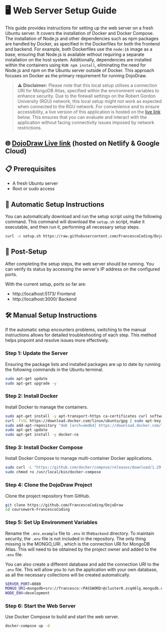 # 🖥️ Web Server Setup Guide

This guide provides instructions for setting up the web server on a fresh Ubuntu server. It covers the installation of Docker and Docker Compose. The installation of Node.js and other dependencies such as npm packages are handled by Docker, as specified in the Dockerfiles for both the frontend and backend. For example, both Dockerfiles use the `node:16` image as a base, ensuring that Node.js is available without requiring a separate installation on the host system. Additionally, dependencies are installed within the containers using `RUN npm install`, eliminating the need for Node.js and npm on the Ubuntu server outside of Docker. This approach focuses on Docker as the primary requirement for running DojoDraw.

> ⚠️ **Disclaimer:** Please note that this local setup utilises a connection URI for MongoDB Atlas, specified within the environment variables to enhance security. Due to the firewall settings on the Robert Gordon University (RGU) network, this local setup might not work as expected when connected to the RGU network. For convenience and to ensure accessibility, a live version of this application is hosted on the [live link](https://dojodraw.netlify.app/) below. This ensures that you can evaluate and interact with the application without facing connectivity issues imposed by network restrictions.

## 🌐 [DojoDraw Live link](https://dojodraw.netlify.app/) (hosted on Netlify & Google Cloud)

## 📋 Prerequisites

- A fresh Ubuntu server
- Root or sudo access

## 🚀 Automatic Setup Instructions

You can automatically download and run the setup script using the following command. This command will download the `setup.sh` script, make it executable, and then run it, performing all necessary setup steps.

```bash
curl -o setup.sh https://raw.githubusercontent.com/FrancescoCoding/DojoDraw/main/setup.sh?token=<get-from-owner> && chmod +x setup.sh && sudo ./setup.sh
```

## 🔧 Post-Setup

After completing the setup steps, the web server should be running. You can verify its status by accessing the server's IP address on the configured ports.

With the current setup, ports so far are:

- http://localhost:5173/ Frontend
- http://localhost:3000/ Backend

## 🛠️ Manual Setup Instructions

If the automatic setup encounters problems, switching to the manual instructions allows for detailed troubleshooting of each step. This method helps pinpoint and resolve issues more effectively.

### Step 1: Update the Server

Ensuring the package lists and installed packages are up to date by running the following commands in the Ubuntu terminal.

```bash
sudo apt-get update
sudo apt-get upgrade -y
```

### Step 2: Install Docker

Install Docker to manage the containers.

```bash
sudo apt-get install -y apt-transport-https ca-certificates curl software-properties-common
curl -fsSL https://download.docker.com/linux/ubuntu/gpg | sudo apt-key add -
sudo add-apt-repository "deb [arch=amd64] https://download.docker.com/linux/ubuntu $(lsb_release -cs) stable"
sudo apt-get update
sudo apt-get install -y docker-ce
```

### Step 3: Install Docker Compose

Install Docker Compose to manage multi-container Docker applications.

```bash
sudo curl -L "https://github.com/docker/compose/releases/download/1.29.2/docker-compose-$(uname -s)-$(uname -m)" -o /usr/local/bin/docker-compose
sudo chmod +x /usr/local/bin/docker-compose
```

### Step 4: Clone the DojoDraw Project

Clone the project repository from GitHub.

```bash
git clone https://github.com/FrancescoCoding/DojoDraw
cd coursework-FrancescoCoding
```

### Step 5: Set Up Environment Variables

Rename the `.env.example` file to `.env` in the`backend` directory.
To maintain security, the `.env` file is not included in the repository.
The only thing missing is the MONGO_URI <PASSWORD>, which is the connection URI for MongoDB Atlas.
This will need to be obtained by the project owner and added to the `.env` file.

You can also create a different database and add the connection URI to the `.env` file. This will allow you to run the application with your own database, as all the necessary collections will be created automatically.

```bash
SERVER_PORT=8080
MONGO_URI=mongodb+srv://francesco:<PASSWORD>@cluster0.zcq46lg.mongodb.net/DojoDraw
NODE_ENV=development
```

### Step 6: Start the Web Server

Use Docker Compose to build and start the web server.

```bash
docker-compose up -d
```
